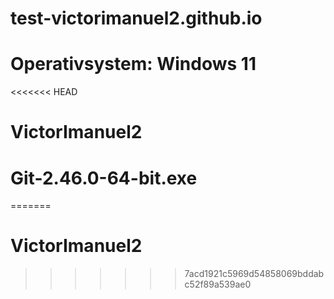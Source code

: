 # test-victorimanuel2.github.io
# Operativsystem: Windows 11 
<<<<<<< HEAD
# VictorImanuel2 
# Git-2.46.0-64-bit.exe
=======
# VictorImanuel2
>>>>>>> 7acd1921c5969d54858069bddabc52f89a539ae0
